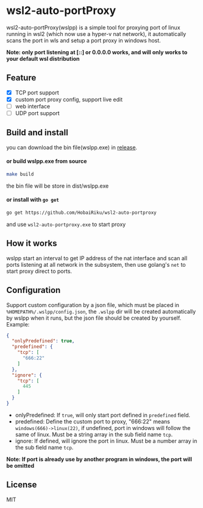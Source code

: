 # wsl2-auto-portProxy
wsl2-auto-portProxy(wslpp) is a simple tool for proxying port of linux running in wsl2 (which now use a hyper-v nat network), it automatically scans the port in wls and setup a port proxy in windows host.    

**Note: only port listening at [::] or 0.0.0.0 works, and will only works to  your default  wsl distribution**

## Feature
- [x] TCP port support
- [x] custom port proxy config, support live edit
- [ ] web interface
- [ ] UDP port support

## Build and install
you can download the bin file(wslpp.exe) in [release](https://github.com/HobaiRiku/wsl2-auto-portproxy/releases).
#### or build wslpp.exe from source
```bash
make build
```
the bin file will be store in dist/wslpp.exe    

#### or install with `go get`
```bash
go get https://github.com/HobaiRiku/wsl2-auto-portproxy
```
and use `wsl2-auto-portproxy.exe` to start proxy

## How it works
wslpp start an interval to get IP address of the nat interface and scan all ports listening at all network in the subsystem, then use golang's `net` to start proxy direct to ports.

## Configuration
Support custom configuration by a json file, which must be placed in `%HOMEPATH%/.wslpp/config.json`, the `.wslpp` dir will be created automatically by wslpp when it runs, but the json file should be created by yourself.    
Example:
```json
{
  "onlyPredefined": true,
  "predefined": {
    "tcp": [
      "666:22"
    ]
  },
  "ignore": {
    "tcp": [
      445
    ]
  }
}
```
* onlyPredefined: If `true`, will only start port defined in `predefined` field.
* predefined: Define the custom port to proxy, "666:22" means `windows(666)->linux(22)`, if undefined, port in windows will follow the same of linux. Must be a string array in the sub field name `tcp`.
* ignore: If defined, will ignore the port in linux. Must be a number array in the sub field name `tcp`. 

**Note: If port is already use by another program in windows, the port will be omitted**

## License
MIT

